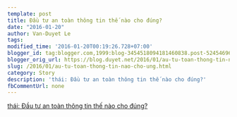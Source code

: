 ```yaml
---
template: post
title: Đầu tư an toàn thông tin thế nào cho đúng?
date: "2016-01-20"
author: Van-Duyet Le
tags: 
modified_time: '2016-01-20T00:19:26.728+07:00'
blogger_id: tag:blogger.com,1999:blog-3454518094181460838.post-5245469680599452830
blogger_orig_url: https://blog.duyet.net/2016/01/au-tu-toan-thong-tin-nao-cho-ung.html
slug: /2016/01/au-tu-toan-thong-tin-nao-cho-ung.html
category: Story
description: 'thái: Đầu tư an toàn thông tin thế nào cho đúng?'
fbCommentUrl: none
---
```


[thái: Đầu tư an toàn thông tin thế nào cho đúng?](https://vnhacker.blogspot.com/2016/01/au-tu-toan-thong-tin-nao-cho-ung.html#links)
